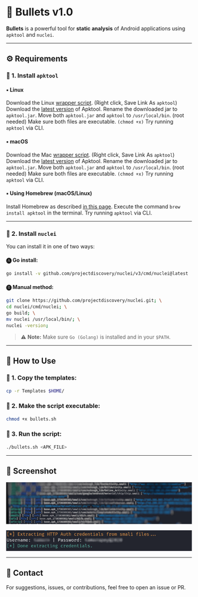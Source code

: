 # 🎯 Bullets v1.0

**Bullets** is a powerful tool for **static analysis** of Android applications using `apktool` and `nuclei`.

---

## ⚙️ Requirements

### 🔹 1. Install `apktool`

#### ▪️ Linux

Download the Linux [wrapper script](https://raw.githubusercontent.com/iBotPeaches/Apktool/master/scripts/windows/apktool.bat). (Right click, Save Link As `apktool`)
Download the [latest version](https://bitbucket.org/iBotPeaches/apktool/downloads) of Apktool.
Rename the downloaded jar to `apktool.jar`.
Move both `apktool.jar` and `apktool` to `/usr/local/bin`. (root needed)
Make sure both files are executable. `(chmod +x)`
Try running `apktool` via CLI.

#### ▪️ macOS

Download the Mac [wrapper script](https://raw.githubusercontent.com/iBotPeaches/Apktool/master/scripts/osx/apktool). (Right click, Save Link As `apktool`)
Download the [latest version](https://bitbucket.org/iBotPeaches/apktool/downloads) of Apktool.
Rename the downloaded jar to `apktool.jar`.
Move both `apktool.jar` and `apktool` to `/usr/local/bin`. (root needed)
Make sure both files are executable. `(chmod +x)`
Try running `apktool` via CLI.

#### ▪️ Using Homebrew (macOS/Linux)

Install Homebrew as described [in this page](https://brew.sh/).
Execute the command `brew install apktool` in the terminal.
Try running `apktool` via CLI.

---

### 🔹 2. Install `nuclei`

You can install it in one of two ways:

#### 🅐 Go install:

```bash
go install -v github.com/projectdiscovery/nuclei/v3/cmd/nuclei@latest
```

#### 🅑 Manual method:

```bash
git clone https://github.com/projectdiscovery/nuclei.git; \
cd nuclei/cmd/nuclei; \
go build; \
mv nuclei /usr/local/bin/; \
nuclei -version;
```

> ⚠️ **Note:** Make sure `Go (Golang)` is installed and in your `$PATH`.

---

## 🚀 How to Use

### 🔸 1. Copy the templates:

```bash
cp -r Templates $HOME/
```

### 🔸 2. Make the script executable:

```bash
chmod +x bullets.sh
```

### 🔸 3. Run the script:

```bash
./bullets.sh <APK_FILE>
```

---

## 📸 Screenshot

![Bullets Screenshot](https://github.com/Pegasus0xx/Bullets-v1.0/blob/main/img.jpg?raw=true)

![Bullets Screenshot](https://github.com/Pegasus0xx/Bullets-v1.0/blob/main/http_credentials.png?raw=true)

---

## 💬 Contact

For suggestions, issues, or contributions, feel free to open an issue or PR.

